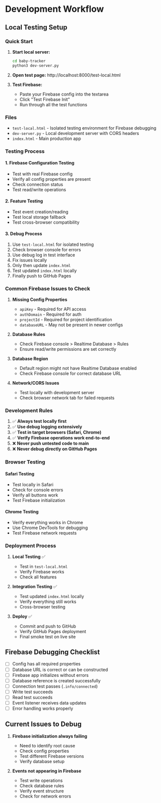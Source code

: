 # Development Workflow

## Local Testing Setup

### Quick Start
1. **Start local server:**
   ```bash
   cd baby-tracker
   python3 dev-server.py
   ```
   
2. **Open test page:** http://localhost:8000/test-local.html

3. **Test Firebase:**
   - Paste your Firebase config into the textarea
   - Click "Test Firebase Init"
   - Run through all the test functions

### Files
- `test-local.html` - Isolated testing environment for Firebase debugging
- `dev-server.py` - Local development server with CORS headers
- `index.html` - Main production app

### Testing Process

#### 1. Firebase Configuration Testing
- Test with real Firebase config
- Verify all config properties are present
- Check connection status
- Test read/write operations

#### 2. Feature Testing
- Test event creation/reading
- Test local storage fallback
- Test cross-browser compatibility

#### 3. Debug Process
1. Use `test-local.html` for isolated testing
2. Check browser console for errors
3. Use debug log in test interface
4. Fix issues locally
5. Only then update `index.html`
6. Test updated `index.html` locally
7. Finally push to GitHub Pages

### Common Firebase Issues to Check

1. **Missing Config Properties**
   - `apiKey` - Required for API access
   - `authDomain` - Required for auth
   - `projectId` - Required for project identification
   - `databaseURL` - May not be present in newer configs

2. **Database Rules**
   - Check Firebase console > Realtime Database > Rules
   - Ensure read/write permissions are set correctly

3. **Database Region**
   - Default region might not have Realtime Database enabled
   - Check Firebase console for correct database URL

4. **Network/CORS Issues**
   - Test locally with development server
   - Check browser network tab for failed requests

### Development Rules

1. ✅ **Always test locally first**
2. ✅ **Use debug logging extensively**  
3. ✅ **Test in target browsers (Safari, Chrome)**
4. ✅ **Verify Firebase operations work end-to-end**
5. ❌ **Never push untested code to main**
6. ❌ **Never debug directly on GitHub Pages**

### Browser Testing

#### Safari Testing
- Test locally in Safari
- Check for console errors
- Verify all buttons work
- Test Firebase initialization

#### Chrome Testing  
- Verify everything works in Chrome
- Use Chrome DevTools for debugging
- Test Firebase network requests

### Deployment Process

1. **Local Testing** ✅
   - Test in `test-local.html`
   - Verify Firebase works
   - Check all features

2. **Integration Testing** ✅
   - Test updated `index.html` locally
   - Verify everything still works
   - Cross-browser testing

3. **Deploy** ✅
   - Commit and push to GitHub
   - Verify GitHub Pages deployment
   - Final smoke test on live site

## Firebase Debugging Checklist

- [ ] Config has all required properties
- [ ] Database URL is correct or can be constructed
- [ ] Firebase app initializes without errors
- [ ] Database reference is created successfully  
- [ ] Connection test passes (`.info/connected`)
- [ ] Write test succeeds
- [ ] Read test succeeds
- [ ] Event listener receives data updates
- [ ] Error handling works properly

## Current Issues to Debug

1. **Firebase initialization always failing**
   - Need to identify root cause
   - Check config properties
   - Test different Firebase versions
   - Verify database setup

2. **Events not appearing in Firebase**
   - Test write operations
   - Check database rules
   - Verify event structure
   - Check for network errors